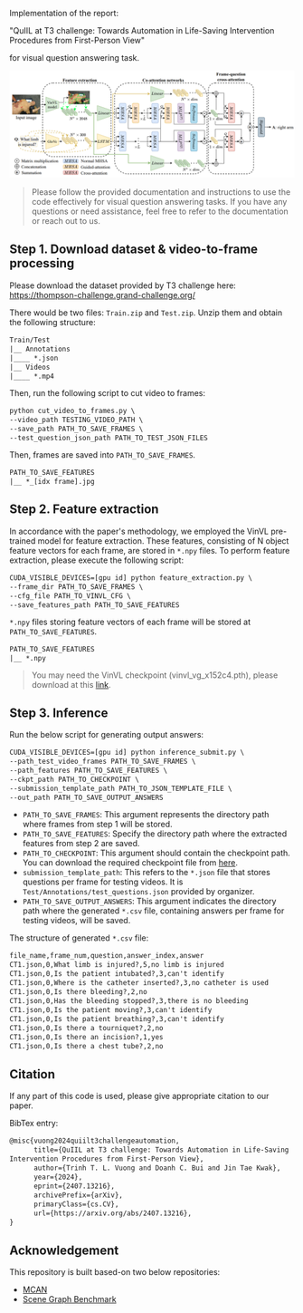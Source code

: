 
Implementation of the report:

"QuIIL at T3 challenge: Towards Automation in Life-Saving Intervention Procedures from First-Person View"

for visual question answering task.

![](network.png)

> Please follow the provided documentation and instructions to use the code effectively for visual question answering tasks. If you have any questions or need assistance, feel free to refer to the documentation or reach out to us.

## Step 1. Download dataset & video-to-frame processing

Please download the dataset provided by T3 challenge here: https://thompson-challenge.grand-challenge.org/

There would be two files: `Train.zip` and `Test.zip`. Unzip them and obtain the following structure:

```
Train/Test
|__ Annotations
|____ *.json
|__ Videos
|____ *.mp4
```

Then, run the following script to cut video to frames:

```
python cut_video_to_frames.py \
--video_path TESTING_VIDEO_PATH \
--save_path PATH_TO_SAVE_FRAMES \
--test_question_json_path PATH_TO_TEST_JSON_FILES
```

Then, frames are saved into `PATH_TO_SAVE_FRAMES`.

```
PATH_TO_SAVE_FEATURES
|__ *_[idx frame].jpg
```

## Step 2. Feature extraction
In accordance with the paper's methodology, we employed the VinVL pre-trained model for feature extraction. These features, consisting of N object feature vectors for each frame, are stored in `*.npy` files. To perform feature extraction, please execute the following script:

```
CUDA_VISIBLE_DEVICES=[gpu id] python feature_extraction.py \
--frame_dir PATH_TO_SAVE_FRAMES \
--cfg_file PATH_TO_VINVL_CFG \
--save_features_path PATH_TO_SAVE_FEATURES
```

`*.npy` files storing feature vectors of each frame will be stored at `PATH_TO_SAVE_FEATURES`.

```
PATH_TO_SAVE_FEATURES
|__ *.npy
```

> You may need the VinVL checkpoint (vinvl_vg_x152c4.pth), please download at this [link](https://drive.google.com/drive/folders/16khgvKF8c9xmv4TjmHzIq4Fp-TjXcGaj?usp=drive_link).

## Step 3. Inference

Run the below script for generating output answers:

```
CUDA_VISIBLE_DEVICES=[gpu id] python inference_submit.py \
--path_test_video_frames PATH_TO_SAVE_FRAMES \
--path_features PATH_TO_SAVE_FEATURES \
--ckpt_path PATH_TO_CHECKPOINT \
--submission_template_path PATH_TO_JSON_TEMPLATE_FILE \
--out_path PATH_TO_SAVE_OUTPUT_ANSWERS
```

* `PATH_TO_SAVE_FRAMES`: This argument represents the directory path where frames from step 1 will be stored.
* `PATH_TO_SAVE_FEATURES`: Specify the directory path where the extracted features from step 2 are saved.
* `PATH_TO_CHECKPOINT`: This argument should contain the checkpoint path. You can download the required checkpoint file from [here]([link-to-download-checkpoint](https://drive.google.com/drive/folders/16khgvKF8c9xmv4TjmHzIq4Fp-TjXcGaj?usp=sharing)).
* `submission_template_path`: This refers to the `*.json` file that stores questions per frame for testing videos. It is `Test/Annotations/test_questions.json` provided by organizer.
* `PATH_TO_SAVE_OUTPUT_ANSWERS`: This argument indicates the directory path where the generated `*.csv` file, containing answers per frame for testing videos, will be saved.

The structure of generated `*.csv` file:
```
file_name,frame_num,question,answer_index,answer
CT1.json,0,What limb is injured?,5,no limb is injured
CT1.json,0,Is the patient intubated?,3,can't identify
CT1.json,0,Where is the catheter inserted?,3,no catheter is used
CT1.json,0,Is there bleeding?,2,no
CT1.json,0,Has the bleeding stopped?,3,there is no bleeding
CT1.json,0,Is the patient moving?,3,can't identify
CT1.json,0,Is the patient breathing?,3,can't identify
CT1.json,0,Is there a tourniquet?,2,no
CT1.json,0,Is there an incision?,1,yes
CT1.json,0,Is there a chest tube?,2,no
```

## Citation

If any part of this code is used, please give appropriate citation to our paper. <br />

BibTex entry: <br />
```
@misc{vuong2024quiilt3challengeautomation,
      title={QuIIL at T3 challenge: Towards Automation in Life-Saving Intervention Procedures from First-Person View}, 
      author={Trinh T. L. Vuong and Doanh C. Bui and Jin Tae Kwak},
      year={2024},
      eprint={2407.13216},
      archivePrefix={arXiv},
      primaryClass={cs.CV},
      url={https://arxiv.org/abs/2407.13216}, 
}
```

## Acknowledgement

This repository is built based-on two below repositories:
- [MCAN](https://github.com/MILVLG/mcan-vqa)
- [Scene Graph Benchmark](https://github.com/microsoft/scene_graph_benchmark)
